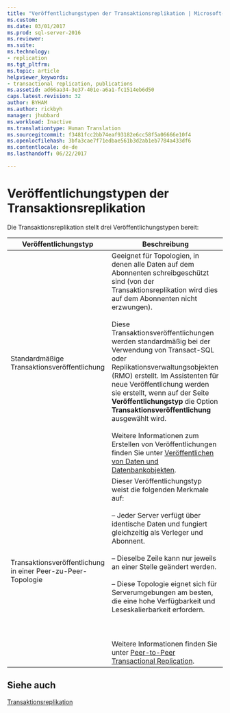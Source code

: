 ```yaml
---
title: "Veröffentlichungstypen der Transaktionsreplikation | Microsoft-Dokumentation"
ms.custom: 
ms.date: 03/01/2017
ms.prod: sql-server-2016
ms.reviewer: 
ms.suite: 
ms.technology:
- replication
ms.tgt_pltfrm: 
ms.topic: article
helpviewer_keywords:
- transactional replication, publications
ms.assetid: ad66aa34-3e37-401e-a6a1-fc1514eb6d50
caps.latest.revision: 32
author: BYHAM
ms.author: rickbyh
manager: jhubbard
ms.workload: Inactive
ms.translationtype: Human Translation
ms.sourcegitcommit: f3481fcc2bb74eaf93182e6cc58f5a06666e10f4
ms.openlocfilehash: 3bfa3cae7f71edbae561b3d2ab1eb7784a433df6
ms.contentlocale: de-de
ms.lasthandoff: 06/22/2017

---
```

# <a name="publication-types-for-transactional-replication"></a>Veröffentlichungstypen der Transaktionsreplikation
  Die Transaktionsreplikation stellt drei Veröffentlichungstypen bereit:  
  
|Veröffentlichungstyp|Beschreibung|  
|----------------------|-----------------|  
|Standardmäßige Transaktionsveröffentlichung|Geeignet für Topologien, in denen alle Daten auf dem Abonnenten schreibgeschützt sind (von der Transaktionsreplikation wird dies auf dem Abonnenten nicht erzwungen).<br /><br /> Diese Transaktionsveröffentlichungen werden standardmäßig bei der Verwendung von Transact-SQL oder Replikationsverwaltungsobjekten (RMO) erstellt. Im Assistenten für neue Veröffentlichung werden sie erstellt, wenn auf der Seite **Veröffentlichungstyp** die Option **Transaktionsveröffentlichung** ausgewählt wird.<br /><br /> Weitere Informationen zum Erstellen von Veröffentlichungen finden Sie unter [Veröffentlichen von Daten und Datenbankobjekten](../../../relational-databases/replication/publish/publish-data-and-database-objects.md).|  
|Transaktionsveröffentlichung in einer Peer-zu-Peer-Topologie|Dieser Veröffentlichungstyp weist die folgenden Merkmale auf:<br /><br /> – Jeder Server verfügt über identische Daten und fungiert gleichzeitig als Verleger und Abonnent.<br /><br /> – Dieselbe Zeile kann nur jeweils an einer Stelle geändert werden.<br /><br /> – Diese Topologie eignet sich für Serverumgebungen am besten, die eine hohe Verfügbarkeit und Leseskalierbarkeit erfordern.<br /><br /> <br /><br /> Weitere Informationen finden Sie unter [Peer-to-Peer Transactional Replication](../../../relational-databases/replication/transactional/peer-to-peer-transactional-replication.md).|  
  
## <a name="see-also"></a>Siehe auch  
 [Transaktionsreplikation](../../../relational-databases/replication/transactional/transactional-replication.md)  
  
  

